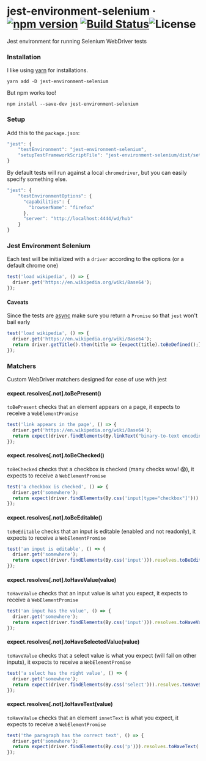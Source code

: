 # jest-environment-selenium &middot; [![npm version](https://img.shields.io/npm/v/jest-environment-selenium.svg)](https://www.npmjs.com/package/jest-environment-selenium) [![Build Status](https://travis-ci.org/applitools/jest-environment-selenium.svg?branch=master)](https://travis-ci.org/applitools/jest-environment-selenium)![License](https://img.shields.io/npm/l/jest-environment-selenium.svg)  
Jest environment for running Selenium WebDriver tests

### Installation

I like using [yarn](https://github.com/yarnpkg/yarn) for installations.

```
yarn add -D jest-environment-selenium
```

But npm works too!

```
npm install --save-dev jest-environment-selenium
```

### Setup

Add this to the `package.json`:

```js
"jest": {
    "testEnvironment": "jest-environment-selenium",
    "setupTestFrameworkScriptFile": "jest-environment-selenium/dist/setup.js"
}
```

By default tests will run against a local `chromedriver`, but you can easily specify something else.


```js
"jest": {
    "testEnvironmentOptions": {
      "capabilities": {
        "browserName": "firefox"
      },
      "server": "http://localhost:4444/wd/hub"
    }
}
```

### Jest Environment Selenium

Each test will be initialized with a `driver` according to the options (or a default chrome one)
```js
test('load wikipedia', () => {
  driver.get('https://en.wikipedia.org/wiki/Base64');
});
```

#### Caveats
Since the tests are [async](https://facebook.github.io/jest/docs/en/asynchronous.html#resolves-rejects) make sure you return a `Promise` so that `jest` won't bail early


```js
test('load wikipedia', () => {
  driver.get('https://en.wikipedia.org/wiki/Base64');
  return driver.getTitle().then(title => {expect(title).toBeDefined();});
});
```

### Matchers
Custom WebDriver matchers designed for ease of use with jest

#### expect.resolves[.not].toBePresent()
`toBePresent` checks that an element appears on a page, it expects to receive a `WebElementPromise`
```js
test('link appears in the page', () => {
  driver.get('https://en.wikipedia.org/wiki/Base64');
  return expect(driver.findElements(By.linkText("binary-to-text encoding"))).resolves.toBePresent();
});
```

#### expect.resolves[.not].toBeChecked()
`toBeChecked` checks that a checkbox is checked (many checks wow! :scream:), it expects to receive a `WebElementPromise`
```js
test('a checkbox is checked', () => {
  driver.get('somewhere');
  return expect(driver.findElements(By.css('input[type="checkbox"]'))).resolves.toBeChecked();
});
```

#### expect.resolves[.not].toBeEditable()
`toBeEditable` checks that an input is editable (enabled and not readonly), it expects to receive a `WebElementPromise`
```js
test('an input is editable', () => {
  driver.get('somewhere');
  return expect(driver.findElements(By.css('input'))).resolves.toBeEditable();
});
```

#### expect.resolves[.not].toHaveValue(value)
`toHaveValue` checks that an input value is what you expect, it expects to receive a `WebElementPromise`
```js
test('an input has the value', () => {
  driver.get('somewhere');
  return expect(driver.findElements(By.css('input'))).resolves.toHaveValue('test');
});
```

#### expect.resolves[.not].toHaveSelectedValue(value)
`toHaveValue` checks that a select value is what you expect (will fail on other inputs), it expects to receive a `WebElementPromise`
```js
test('a select has the right value', () => {
  driver.get('somewhere');
  return expect(driver.findElements(By.css('select'))).resolves.toHaveSelectedValue('test');
});
```

#### expect.resolves[.not].toHaveText(value)
`toHaveValue` checks that an element `innetText` is what you expect, it expects to receive a `WebElementPromise`
```js
test('the paragraph has the correct text', () => {
  driver.get('somewhere');
  return expect(driver.findElements(By.css('p'))).resolves.toHaveText('some nice text, maybe lorem ipsum');
});
```
